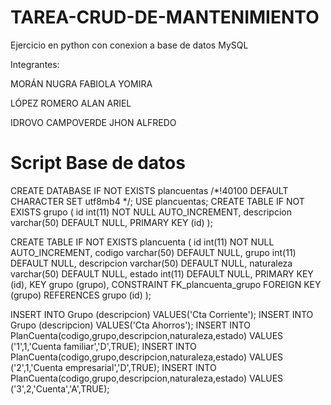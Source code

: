# TAREA-CRUD-DE-MANTENIMIENTO

Ejercicio en python con conexion a base de datos MySQL 

Integrantes:

MORÁN NUGRA FABIOLA YOMIRA

LÓPEZ ROMERO ALAN ARIEL

IDROVO CAMPOVERDE JHON ALFREDO

# Script Base de datos
CREATE DATABASE IF NOT EXISTS plancuentas /*!40100 DEFAULT CHARACTER SET utf8mb4 */;
USE plancuentas;
CREATE TABLE IF NOT EXISTS grupo (
  id int(11) NOT NULL AUTO_INCREMENT,
  descripcion varchar(50) DEFAULT NULL,
  PRIMARY KEY (id)
);

CREATE TABLE IF NOT EXISTS plancuenta (
  id int(11) NOT NULL AUTO_INCREMENT,
  codigo varchar(50) DEFAULT NULL,
  grupo int(11) DEFAULT NULL,
  descripcion varchar(50) DEFAULT NULL,
  naturaleza varchar(50) DEFAULT NULL,
  estado int(11) DEFAULT NULL,
  PRIMARY KEY (id),
  KEY grupo (grupo),
  CONSTRAINT FK_plancuenta_grupo FOREIGN KEY (grupo) REFERENCES grupo (id)
);

INSERT INTO Grupo (descripcion) VALUES('Cta Corriente'); 
INSERT INTO Grupo (descripcion) VALUES('Cta Ahorros'); 
INSERT INTO PlanCuenta(codigo,grupo,descripcion,naturaleza,estado) VALUES ('1',1,'Cuenta familiar','D',TRUE);
INSERT INTO PlanCuenta(codigo,grupo,descripcion,naturaleza,estado) VALUES ('2',1,'Cuenta empresarial','D',TRUE); 
INSERT INTO PlanCuenta(codigo,grupo,descripcion,naturaleza,estado) VALUES ('3',2,'Cuenta','A',TRUE);
